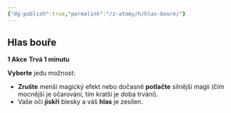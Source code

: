 ```yaml
---
{"dg-publish":true,"permalink":"/z-atomy/h/hlas-boure/"}
---
```


## Hlas bouře
**1 Akce**
**Trvá 1 minutu**

**Vyberte** jedu možnost:
- **Zrušte** menší magický efekt nebo dočasně **potlačte** silnější magii (čím mocnější je očarování, tím kratší je doba trvání).
- Vaše oči **jiskří** blesky a váš **hlas** je zesílen.